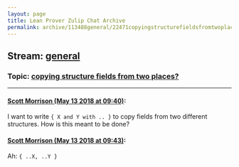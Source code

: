 ```yaml
---
layout: page
title: Lean Prover Zulip Chat Archive 
permalink: archive/113488general/22471copyingstructurefieldsfromtwoplaces.html
---
```


## Stream: [general](index.html)
### Topic: [copying structure fields from two places?](22471copyingstructurefieldsfromtwoplaces.html)

---

#### [Scott Morrison (May 13 2018 at 09:40)](https://leanprover.zulipchat.com/#narrow/stream/113488-general/topic/copying%20structure%20fields%20from%20two%20places%3F/near/126489488):
I want to write `{ X and Y with .. }` to copy fields from two different structures. How is this meant to be done?

#### [Scott Morrison (May 13 2018 at 09:43)](https://leanprover.zulipchat.com/#narrow/stream/113488-general/topic/copying%20structure%20fields%20from%20two%20places%3F/near/126489546):
Ah: `{ ..X, ..Y }`

